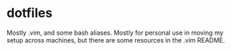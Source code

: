 dotfiles
========

Mostly .vim, and some bash aliases. Mostly for personal use in moving my setup across machines,
but there are some resources in the .vim README.
